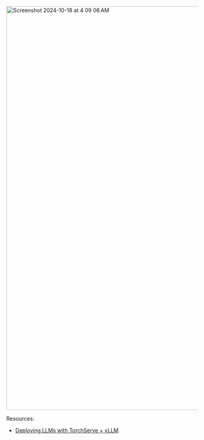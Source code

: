<img width="1063" alt="Screenshot 2024-10-18 at 4 09 06 AM" src="https://github.com/user-attachments/assets/a451a848-e48f-4623-b8ab-2f105f9eb7ec">

Resources:

- [Deploying LLMs with TorchServe + vLLM](https://pytorch.org/blog/deploying-llms-torchserve-vllm/)
